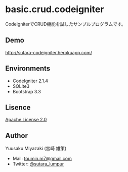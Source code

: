 # basic.crud.codeigniter

CodeIgniterでCRUD機能を試したサンプルプログラムです。


## Demo
http://sutara-codeigniter.herokuapp.com/


## Environments
- CodeIgniter 2.1.4
- SQLite3
- Bootstrap 3.3


## Lisence
[Apache License 2.0](http://www.apache.org/licenses/LICENSE-2.0)


## Author
Yuusaku Miyazaki (宮崎 雄策)

- Mail: toumin.m7@gmail.com
- Twitter: [@sutara_lumpur](https://twitter.com/sutara_lumpur)
